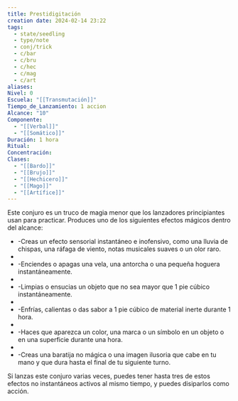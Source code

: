 ```yaml
---
title: Prestidigitación
creation date: 2024-02-14 23:22
tags:
  - state/seedling
  - type/note
  - conj/trick
  - c/bar
  - c/bru
  - c/hec
  - c/mag
  - c/art
aliases: 
Nivel: 0
Escuela: "[[Transmutación]]"
Tiempo_de_Lanzamiento: 1 accion
Alcance: "10"
Componente:
  - "[[Verbal]]"
  - "[[Somático]]"
Duración: 1 hora
Ritual: 
Concentración: 
Clases:
  - "[[Bardo]]"
  - "[[Brujo]]"
  - "[[Hechicero]]"
  - "[[Mago]]"
  - "[[Artífice]]"
---
```

Este conjuro es un truco de magia menor que los lanzadores principiantes usan para practicar. Produces uno de los siguientes efectos mágicos dentro del alcance:

- -Creas un efecto sensorial instantáneo e inofensivo, como una lluvia de chispas, una ráfaga de viento, notas musicales suaves o un olor raro.
- 
- -Enciendes o apagas una vela, una antorcha o una pequeña hoguera instantáneamente.
- 
- -Limpias o ensucias un objeto que no sea mayor que 1 pie cúbico instantáneamente.
- 
- -Enfrías, calientas o das sabor a 1 pie cúbico de material inerte durante 1 hora.
- 
- -Haces que aparezca un color, una marca o un símbolo en un objeto o en una superficie durante una hora.
- 
- -Creas una baratija no mágica o una imagen ilusoria que cabe en tu mano y que dura hasta el final de tu siguiente turno.

Si lanzas este conjuro varias veces, puedes tener hasta tres de estos efectos no instantáneos activos al mismo tiempo, y puedes disiparlos como acción.